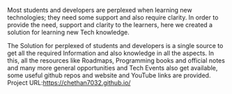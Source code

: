 Most students and developers are perplexed when learning new technologies; they need some support and also require clarity. In order to provide the need, support and clarity to the learners, here we created a solution for learning new Tech knowledge.

The Solution for perplexed of students and developers is a single source to get all the required Information and also knowledge in all the aspects. In this, all the resources like Roadmaps, Programming books and official notes and many more general opportunities and Tech Events also get available, some useful github repos and website and YouTube links are provided.
Project URL:https://chethan7032.github.io/
